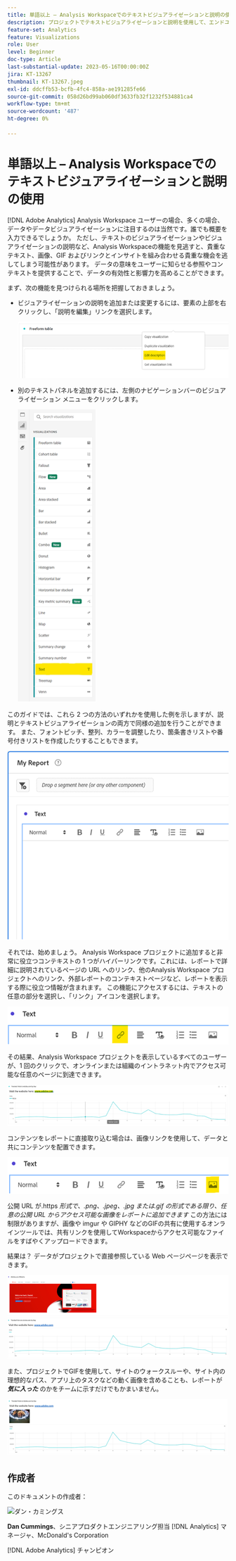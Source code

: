 ```yaml
---
title: 単語以上 – Analysis Workspaceでのテキストビジュアライゼーションと説明の使用
description: プロジェクトでテキストビジュアライゼーションと説明を使用して、エンドユーザー向けにより洗練されたAnalysis Workspaceを作成する方法を説明します。
feature-set: Analytics
feature: Visualizations
role: User
level: Beginner
doc-type: Article
last-substantial-update: 2023-05-16T00:00:00Z
jira: KT-13267
thumbnail: KT-13267.jpeg
exl-id: ddcffb53-bcfb-4fc4-858a-ae191285fe66
source-git-commit: 058d26bd99ab060df3633fb32f1232f534881ca4
workflow-type: tm+mt
source-wordcount: '487'
ht-degree: 0%

---
```


# 単語以上 – Analysis Workspaceでのテキストビジュアライゼーションと説明の使用

[!DNL Adobe Analytics] Analysis Workspace ユーザーの場合、多くの場合、データやデータビジュアライゼーションに注目するのは当然です。誰でも概要を入力できるでしょうか。 ただし、テキストのビジュアライゼーションやビジュアライゼーションの説明など、Analysis Workspaceの機能を見逃すと、貴重なテキスト、画像、GIF およびリンクとインサイトを組み合わせる貴重な機会を逃してしまう可能性があります。 データの意味をユーザーに知らせる参照やコンテキストを提供することで、データの有効性と影響力を高めることができます。

まず、次の機能を見つけられる場所を把握しておきましょう。

- ビジュアライゼーションの説明を追加または変更するには、要素の上部を右クリックし、「説明を編集」リンクを選択します。

  ![ テキスト 01](assets/t01.png)


- 別のテキストパネルを追加するには、左側のナビゲーションバーのビジュアライゼーション メニューをクリックします。

  ![ テキスト 02](assets/t02.png)

このガイドでは、これら 2 つの方法のいずれかを使用した例を示しますが、説明とテキストビジュアライゼーションの両方で同様の追加を行うことができます。 また、フォントピッチ、整列、カラーを調整したり、箇条書きリストや番号付きリストを作成したりすることもできます。

![ テキスト 03](assets/t03.png)

それでは、始めましょう。 Analysis Workspace プロジェクトに追加すると非常に役立つコンテキストの 1 つがハイパーリンクです。これには、レポートで詳細に説明されているページの URL へのリンク、他のAnalysis Workspace プロジェクトへのリンク、外部レポートのコンテキストページなど、レポートを表示する際に役立つ情報が含まれます。 この機能にアクセスするには、テキストの任意の部分を選択し、「リンク」アイコンを選択します。

![ テキスト 04](assets/t04.png)

その結果、Analysis Workspace プロジェクトを表示しているすべてのユーザーが、1 回のクリックで、オンラインまたは組織のイントラネット内でアクセス可能な任意のページに到達できます。

![ テキスト 05](assets/t05.png)

コンテンツをレポートに直接取り込む場合は、画像リンクを使用して、データと共にコンテンツを配置できます。

![ テキスト 06](assets/t06.png)

公開 URL が.https *形式で、.png、.jpeg、.jpg または.gif の形式である限り、任意の公開 URL からアクセス可能な画像をレポートに追加できます* この方法には制限がありますが、画像や imgur や GIPHY などのGIFの共有に使用するオンラインツールでは、共有リンクを使用してWorkspaceからアクセス可能なファイルをすばやくアップロードできます。

結果は？ データがプロジェクトで直接参照している Web ページページを表示できます。

![ テキスト 07](assets/t07.png)

また、プロジェクトでGIFを使用して、サイトのウォークスルーや、サイト内の理想的なパス、アプリ上のタスクなどの動く画像を含めることも、レポートが ***気に入った*** のかをチームに示すだけでもかまいません。

![ テキスト 08](assets/t08.png)

## 作成者

このドキュメントの作成者：

![ ダン・カミングス ](assets/text09.png)

**Dan Cummings**、シニアプロダクトエンジニアリング担当 [!DNL Analytics] マネージャ、McDonald&#39;s Corporation

[!DNL Adobe Analytics] チャンピオン
